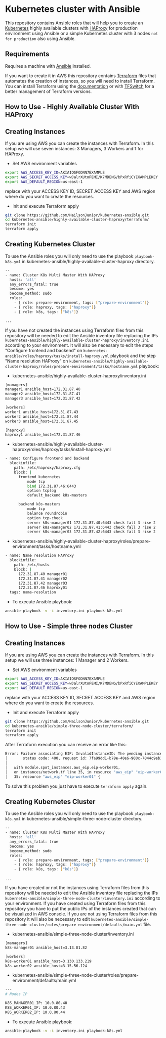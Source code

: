# Kubernetes cluster with Ansible

This repository contains Ansible roles that will help you to create an [Kubernetes](https://kubernetes.io/) highly available clusters with [HAProxy](https://www.haproxy.com/) for production environment using Ansible or a simple Kubernetes cluster with 3 nodes ```not for production``` also using Ansible.

Requirements
------------
Requires a machine with [Ansible](https://docs.ansible.com/ansible/latest/installation_guide/intro_installation.html) installed.

If you want to create it in AWS this repository contains [Terraform](https://www.terraform.io/) files that automates the creation of instances, so you will need to install Terraform. You can install Terraform using the [documentation](https://learn.hashicorp.com/tutorials/terraform/install-cli) or with [TFSwitch](https://tfswitch.warrensbox.com/Install/) for a better management of Terraform versions.

How to Use - Highly Available Cluster With HAProxy
------------
Creating Instances
------------
If you are using AWS you can create the instances with Terraform.
In this setup we will use seven instances: 3 Managers, 3 Workers and 1 for HAProxy.

- Set AWS environment variables

```bash
export AWS_ACCESS_KEY_ID=AKIAIOSFODNN7EXAMPLE
export AWS_SECRET_ACCESS_KEY=wJalrXUtnFEMI/K7MDENG/bPxRfiCYEXAMPLEKEY
export AWS_DEFAULT_REGION=us-east-1
```
replace with your ACCESS KEY ID, SECRET ACCESS KEY and AWS region where do you want to create the resources.

- Init and execute Terraform apply

```bash
git clone https://github.com/HailsonJunior/kubernetes-ansible.git
cd kubernetes-ansible/highly-available-cluster-haproxy/terraform/
terraform init
terraform apply
```
Creating Kubernetes Cluster
------------
To use the Ansible roles you will only need to use the playbook ```playbook-k8s.yml``` in kubernetes-ansible/highly-available-cluster-haproxy directory.

```bash
--
- name: Cluster K8s Multi Master With HAProxy
  hosts: 'all'
  any_errors_fatal: true
  become: yes
  become_method: sudo
  roles:
    - { role: prepare-environment, tags: ["prepare-environment"]}
    - { role: haproxy, tags: ["haproxy"]}
    - { role: k8s, tags: ["k8s"]}

... 
```

If you have not created the instances using Terraform files from this repository will be needed to edit the Ansible inventory file replacing the IPs ```kubernetes-ansible/highly-available-cluster-haproxy/inventory.ini``` according to your environment. It will also be necessary to edit the steps "Configure frontend and backend" on ```kubernetes-ansible/roles/haproxy/tasks/install-haproxy.yml``` playbook and the step "Name resolution HAProxy" on ```kubernetes-ansible/highly-available-cluster-haproxy/roles/prepare-environment/tasks/hostname.yml``` playbook:

- kubernetes-ansible/highly-available-cluster-haproxy/inventory.ini
```bash
[managers]
manager1 ansible_host=172.31.87.40
manager2 ansible_host=172.31.87.41
manager3 ansible_host=172.31.87.42

[workers]
worker1 ansible_host=172.31.87.43
worker2 ansible_host=172.31.87.44
worker3 ansible_host=172.31.87.45

[haproxy]
haproxy1 ansible_host=172.31.87.46
```

- kubernetes-ansible/highly-available-cluster-haproxy/roles/haproxy/tasks/install-haproxy.yml
```bash
- name: Configure frontend and backend
  blockinfile:
    path: /etc/haproxy/haproxy.cfg
    block: |
      frontend kubernetes
          mode tcp
          bind 172.31.87.46:6443
          option tcplog
          default_backend k8s-masters

      backend k8s-masters
          mode tcp
          balance roundrobin
          option tcp-check
          server k8s-manager01 172.31.87.40:6443 check fall 3 rise 2
          server k8s-manager02 172.31.87.41:6443 check fall 3 rise 2
          server k8s-manager03 172.31.87.42:6443 check fall 3 rise 2
```

- kubernetes-ansible/highly-available-cluster-haproxy/roles/prepare-environment/tasks/hostname.yml
```bash
- name: Name resolution HAProxy
  blockinfile:
    path: /etc/hosts
    block: |
      172.31.87.40 manager01
      172.31.87.41 manager02
      172.31.87.42 manager03
      172.31.87.46 haproxy01
  tags: name-resolution
```

- To execute Ansible playbook:

```bash
ansible-playbook -v -i inventory.ini playbook-k8s.yml
```

How to Use - Simple three nodes Cluster 
------------
Creating Instances
------------
If you are using AWS you can create the instances with Terraform.
In this setup we will use three instances: 1 Manager and 2 Workers.

- Set AWS environment variables

```bash
export AWS_ACCESS_KEY_ID=AKIAIOSFODNN7EXAMPLE
export AWS_SECRET_ACCESS_KEY=wJalrXUtnFEMI/K7MDENG/bPxRfiCYEXAMPLEKEY
export AWS_DEFAULT_REGION=us-east-1
```
replace with your ACCESS KEY ID, SECRET ACCESS KEY and AWS region where do you want to create the resources.

- Init and execute Terraform apply

```bash
git clone https://github.com/HailsonJunior/kubernetes-ansible.git
cd kubernetes-ansible/simple-three-node-cluster/terraform/
terraform init
terraform apply
```

After Terraform execution you can receive an error like this:

```bash
Error: Failure associating EIP: InvalidInstanceID: The pending instance 'i-0aebd92ecc52f11c6' is not in a valid state for this operation.
│       status code: 400, request id: 7fa99dd1-b78e-40e6-900c-7044c9eb17fd
│ 
│   with module.spot_instances.aws_eip.eip-worker01,
│   on instances/network.tf line 35, in resource "aws_eip" "eip-worker01":
│   35: resource "aws_eip" "eip-worker01" {
```

To solve this problem you just have to execute ```terraform apply``` again.

Creating Kubernetes Cluster
------------
To use the Ansible roles you will only need to use the playbook ```playbook-k8s.yml``` in kubernetes-ansible/simple-three-node-cluster directory.

```bash
--
- name: Cluster K8s Multi Master With HAProxy
  hosts: 'all'
  any_errors_fatal: true
  become: yes
  become_method: sudo
  roles:
    - { role: prepare-environment, tags: ["prepare-environment"]}
    - { role: haproxy, tags: ["haproxy"]}
    - { role: k8s, tags: ["k8s"]}

... 
```

If you have created or not the instances using Terraform files from this repository will be needed to edit the Ansible inventory file replacing the IPs ```kubernetes-ansible/simple-three-node-cluster/inventory.ini``` according to your environment. If you have created using Terraform files from this repository you have to put the public IPs of the instances created that can be visualized in AWS console. If you are not using Terraform files from this repository it will also be necessary to edit ```kubernetes-ansible/simple-three-node-cluster/roles/prepare-environment/defaults/main.yml``` file.

- kubernetes-ansible/simple-three-node-cluster/inventory.ini
```bash
[managers]
k8s-manager01 ansible_host=3.13.81.82

[workers]
k8s-worker01 ansible_host=3.130.133.219
k8s-worker02 ansible_host=3.15.56.124
```

- kubernetes-ansible/simple-three-node-cluster/roles/prepare-environment/defaults/main.yml
```bash
---
# Nodes IP

K8S_MANAGER01_IP: 10.0.80.40
K8S_WORKER01_IP: 10.0.80.43
K8S_WORKER02_IP: 10.0.80.44
```

- To execute Ansible playbook:

```bash
ansible-playbook -v -i inventory.ini playbook-k8s.yml
```
